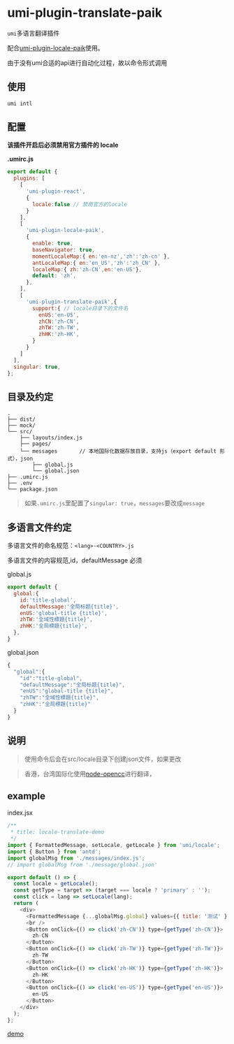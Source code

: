 # umi-plugin-translate-paik

`umi`多语言翻译插件

配合[umi-plugin-locale-paik](https://github.com/onpaik/umi-lib-paik/tree/master/packages/umi-plugin-locale-paik)使用。

由于没有umi合适的api进行自动化过程，故以命令形式调用

## 使用

```sh
umi intl
```

## 配置

**该插件开启后必须禁用官方插件的 locale**

**.umirc.js**

```js
export default {
  plugins: [
    [
      'umi-plugin-react',
      {
        locale:false // 禁用官方的locale
      }
    ],
    [
      'umi-plugin-locale-paik',
      {
        enable: true,
        baseNavigator: true,
        momentLocaleMap:{ en:'en-nz','zh':'zh-cn' },
        antLocaleMap:{ en:'en_US','zh':'zh_CN' },
        localeMap:{ zh:'zh-CN',en:'en-US'},
        default: 'zh',
      },
    ],
    [
      'umi-plugin-translate-paik',{
        support:{ // locale目录下的文件名
          enUS:'en-US',
          zhCN:'zh-CN',
          zhTW:'zh-TW',
          zhHK:'zh-HK',
        }
      }
    ]
  ],
  singular: true,
};
```

## 目录及约定

```
.
├── dist/                          
├── mock/                         
└── src/                          
    ├── layouts/index.js          
    ├── pages/                    
    └── messages       // 本地国际化数据存放目录，支持js（export default 形式），json
        ├── global.js
        └── global.json              
├── .umirc.js                     
├── .env                          
└── package.json
```


>如果`.umirc.js`里配置了`singular: true`，`messages`要改成`message`


## 多语言文件约定

多语言文件的命名规范：`<lang>-<COUNTRY>.js`


多语言文件的内容规范,id，defaultMessage 必须

global.js

```javascript
export default {
  global:{
    id:'title-global',
    defaultMessage:'全局标题{title}',
    enUS:'global-title {title}',
    zhTW:'全域性標題{title}',
    zhHK:'全局標題{title}',
  },
}
```

global.json

```javascript
{
  "global":{
    "id":"title-global",
    "defaultMessage":"全局标题{title}",
    "enUS":"global-title {title}",
    "zhTW":"全域性標題{title}",
    "zhHK":"全局標題{title}"
  }
}
```

## 说明

> 使用命令后会在src/locale目录下创建json文件，如果更改

> 香港，台湾国际化使用[node-opencc](https://github.com/compulim/node-opencc)进行翻译，

## example

index.jsx

```javascript
/**
 * title: locale-translate-demo
 */
import { FormattedMessage, setLocale, getLocale } from 'umi/locale';
import { Button } from 'antd';
import globalMsg from './messages/index.js';
// import globalMsg from './message/global.json'

export default () => {
  const locale = getLocale();
  const getType = target => (target === locale ? 'primary' : '');
  const click = lang => setLocale(lang);
  return (
    <div>
      <FormattedMessage {...globalMsg.global} values={{ title: '测试' }} />
      <br />
      <Button onClick={() => click('zh-CN')} type={getType('zh-CN')}>
        zh-CN
      </Button>
      <Button onClick={() => click('zh-TW')} type={getType('zh-TW')}>
        zh-TW
      </Button>
      <Button onClick={() => click('zh-HK')} type={getType('zh-HK')}>
        zh-HK
      </Button>
      <Button onClick={() => click('en-US')} type={getType('en-US')}>
        en-US
      </Button>
    </div>
  );
};

```

[demo](https://onzmz.com/locale-translate-demo)